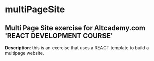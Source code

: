 # multiPageSite
## Multi Page Site exercise for Altcademy.com 'REACT DEVELOPMENT COURSE'

**Description**: this is an exercise that uses a REACT template to build a multipage website.
